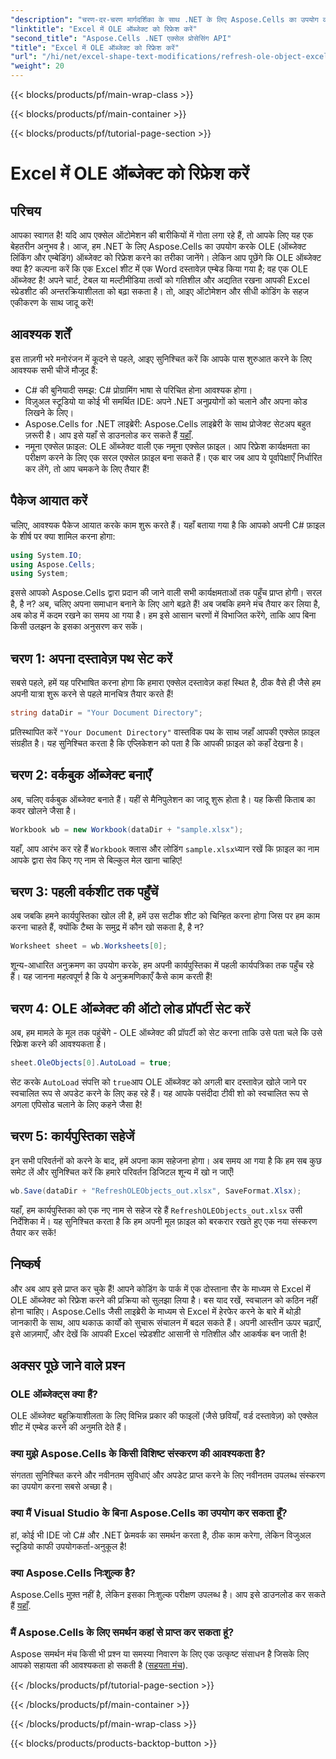 ```yaml
---
"description": "चरण-दर-चरण मार्गदर्शिका के साथ .NET के लिए Aspose.Cells का उपयोग करके Excel में OLE ऑब्जेक्ट्स को रिफ्रेश करना सीखें, जिससे आपके Excel स्वचालन कौशल में सहजता से वृद्धि होगी।"
"linktitle": "Excel में OLE ऑब्जेक्ट को रिफ्रेश करें"
"second_title": "Aspose.Cells .NET एक्सेल प्रोसेसिंग API"
"title": "Excel में OLE ऑब्जेक्ट को रिफ्रेश करें"
"url": "/hi/net/excel-shape-text-modifications/refresh-ole-object-excel/"
"weight": 20
---
```


{{< blocks/products/pf/main-wrap-class >}}

{{< blocks/products/pf/main-container >}}

{{< blocks/products/pf/tutorial-page-section >}}

# Excel में OLE ऑब्जेक्ट को रिफ्रेश करें

## परिचय
आपका स्वागत है! यदि आप एक्सेल ऑटोमेशन की बारीकियों में गोता लगा रहे हैं, तो आपके लिए यह एक बेहतरीन अनुभव है। आज, हम .NET के लिए Aspose.Cells का उपयोग करके OLE (ऑब्जेक्ट लिंकिंग और एम्बेडिंग) ऑब्जेक्ट को रिफ्रेश करने का तरीका जानेंगे। लेकिन आप पूछेंगे कि OLE ऑब्जेक्ट क्या है? कल्पना करें कि एक Excel शीट में एक Word दस्तावेज़ एम्बेड किया गया है; वह एक OLE ऑब्जेक्ट है! अपने चार्ट, टेबल या मल्टीमीडिया तत्वों को गतिशील और अद्यतित रखना आपकी Excel स्प्रेडशीट की अन्तरक्रियाशीलता को बढ़ा सकता है। तो, आइए ऑटोमेशन और सीधी कोडिंग के सहज एकीकरण के साथ जादू करें!
## आवश्यक शर्तें
इस ताज़गी भरे मनोरंजन में कूदने से पहले, आइए सुनिश्चित करें कि आपके पास शुरुआत करने के लिए आवश्यक सभी चीजें मौजूद हैं:
- C# की बुनियादी समझ: C# प्रोग्रामिंग भाषा से परिचित होना आवश्यक होगा।
- विज़ुअल स्टूडियो या कोई भी समर्थित IDE: अपने .NET अनुप्रयोगों को चलाने और अपना कोड लिखने के लिए।
- Aspose.Cells for .NET लाइब्रेरी: Aspose.Cells लाइब्रेरी के साथ प्रोजेक्ट सेटअप बहुत ज़रूरी है। आप इसे यहाँ से डाउनलोड कर सकते हैं [यहाँ](https://releases.aspose.com/cells/net/).
- नमूना एक्सेल फ़ाइल: OLE ऑब्जेक्ट वाली एक नमूना एक्सेल फ़ाइल। आप रिफ्रेश कार्यक्षमता का परीक्षण करने के लिए एक सरल एक्सेल फ़ाइल बना सकते हैं।
एक बार जब आप ये पूर्वापेक्षाएँ निर्धारित कर लेंगे, तो आप चमकने के लिए तैयार हैं!
## पैकेज आयात करें
चलिए, आवश्यक पैकेज आयात करके काम शुरू करते हैं। यहाँ बताया गया है कि आपको अपनी C# फ़ाइल के शीर्ष पर क्या शामिल करना होगा:
```csharp
using System.IO;
using Aspose.Cells;
using System;
```
इससे आपको Aspose.Cells द्वारा प्रदान की जाने वाली सभी कार्यक्षमताओं तक पहुँच प्राप्त होगी। सरल है, है न? अब, चलिए अपना समाधान बनाने के लिए आगे बढ़ते हैं!
अब जबकि हमने मंच तैयार कर लिया है, अब कोड में कदम रखने का समय आ गया है। हम इसे आसान चरणों में विभाजित करेंगे, ताकि आप बिना किसी उलझन के इसका अनुसरण कर सकें।
## चरण 1: अपना दस्तावेज़ पथ सेट करें
सबसे पहले, हमें यह परिभाषित करना होगा कि हमारा एक्सेल दस्तावेज़ कहां स्थित है, ठीक वैसे ही जैसे हम अपनी यात्रा शुरू करने से पहले मानचित्र तैयार करते हैं!
```csharp
string dataDir = "Your Document Directory"; 
```
प्रतिस्थापित करें `"Your Document Directory"` वास्तविक पथ के साथ जहाँ आपकी एक्सेल फ़ाइल संग्रहीत है। यह सुनिश्चित करता है कि एप्लिकेशन को पता है कि आपकी फ़ाइल को कहाँ देखना है।
## चरण 2: वर्कबुक ऑब्जेक्ट बनाएँ
अब, चलिए वर्कबुक ऑब्जेक्ट बनाते हैं। यहीं से मैनिपुलेशन का जादू शुरू होता है। यह किसी किताब का कवर खोलने जैसा है।
```csharp
Workbook wb = new Workbook(dataDir + "sample.xlsx");
```
यहाँ, आप आरंभ कर रहे हैं `Workbook` क्लास और लोडिंग `sample.xlsx`ध्यान रखें कि फ़ाइल का नाम आपके द्वारा सेव किए गए नाम से बिल्कुल मेल खाना चाहिए!
## चरण 3: पहली वर्कशीट तक पहुँचें
अब जबकि हमने कार्यपुस्तिका खोल ली है, हमें उस सटीक शीट को चिन्हित करना होगा जिस पर हम काम करना चाहते हैं, क्योंकि टैब्स के समुद्र में कौन खो सकता है, है न?
```csharp
Worksheet sheet = wb.Worksheets[0];
```
शून्य-आधारित अनुक्रमण का उपयोग करके, हम अपनी कार्यपुस्तिका में पहली कार्यपत्रिका तक पहुँच रहे हैं। यह जानना महत्वपूर्ण है कि ये अनुक्रमणिकाएँ कैसे काम करती हैं!
## चरण 4: OLE ऑब्जेक्ट की ऑटो लोड प्रॉपर्टी सेट करें
अब, हम मामले के मूल तक पहुंचेंगे - OLE ऑब्जेक्ट की प्रॉपर्टी को सेट करना ताकि उसे पता चले कि उसे रिफ्रेश करने की आवश्यकता है।
```csharp
sheet.OleObjects[0].AutoLoad = true;
```
सेट करके `AutoLoad` संपत्ति को `true`आप OLE ऑब्जेक्ट को अगली बार दस्तावेज़ खोले जाने पर स्वचालित रूप से अपडेट करने के लिए कह रहे हैं। यह आपके पसंदीदा टीवी शो को स्वचालित रूप से अगला एपिसोड चलाने के लिए कहने जैसा है!
## चरण 5: कार्यपुस्तिका सहेजें
इन सभी परिवर्तनों को करने के बाद, हमें अपना काम सहेजना होगा। अब समय आ गया है कि हम सब कुछ समेट लें और सुनिश्चित करें कि हमारे परिवर्तन डिजिटल शून्य में खो न जाएँ!
```csharp
wb.Save(dataDir + "RefreshOLEObjects_out.xlsx", SaveFormat.Xlsx);
```
यहाँ, हम कार्यपुस्तिका को एक नए नाम से सहेज रहे हैं `RefreshOLEObjects_out.xlsx` उसी निर्देशिका में। यह सुनिश्चित करता है कि हम अपनी मूल फ़ाइल को बरकरार रखते हुए एक नया संस्करण तैयार कर सकें!
## निष्कर्ष
और अब आप इसे प्राप्त कर चुके हैं! आपने कोडिंग के पार्क में एक दोस्ताना सैर के माध्यम से Excel में OLE ऑब्जेक्ट को रिफ्रेश करने की प्रक्रिया को सुलझा लिया है। बस याद रखें, स्वचालन को कठिन नहीं होना चाहिए। Aspose.Cells जैसी लाइब्रेरी के माध्यम से Excel में हेरफेर करने के बारे में थोड़ी जानकारी के साथ, आप थकाऊ कार्यों को सुचारू संचालन में बदल सकते हैं। अपनी आस्तीन ऊपर चढ़ाएँ, इसे आज़माएँ, और देखें कि आपकी Excel स्प्रेडशीट आसानी से गतिशील और आकर्षक बन जाती है!
## अक्सर पूछे जाने वाले प्रश्न
### OLE ऑब्जेक्ट्स क्या हैं?
OLE ऑब्जेक्ट बहुक्रियाशीलता के लिए विभिन्न प्रकार की फाइलों (जैसे छवियाँ, वर्ड दस्तावेज़) को एक्सेल शीट में एम्बेड करने की अनुमति देते हैं।
### क्या मुझे Aspose.Cells के किसी विशिष्ट संस्करण की आवश्यकता है?
संगतता सुनिश्चित करने और नवीनतम सुविधाएं और अपडेट प्राप्त करने के लिए नवीनतम उपलब्ध संस्करण का उपयोग करना सबसे अच्छा है।
### क्या मैं Visual Studio के बिना Aspose.Cells का उपयोग कर सकता हूँ?
हां, कोई भी IDE जो C# और .NET फ्रेमवर्क का समर्थन करता है, ठीक काम करेगा, लेकिन विजुअल स्टूडियो काफी उपयोगकर्ता-अनुकूल है!
### क्या Aspose.Cells निःशुल्क है?
Aspose.Cells मुफ़्त नहीं है, लेकिन इसका निःशुल्क परीक्षण उपलब्ध है। आप इसे डाउनलोड कर सकते हैं [यहाँ](https://releases.aspose.com/).
### मैं Aspose.Cells के लिए समर्थन कहां से प्राप्त कर सकता हूं?
Aspose समर्थन मंच किसी भी प्रश्न या समस्या निवारण के लिए एक उत्कृष्ट संसाधन है जिसके लिए आपको सहायता की आवश्यकता हो सकती है ([सहयता मंच](https://forum.aspose.com/c/cells/9)).

{{< /blocks/products/pf/tutorial-page-section >}}

{{< /blocks/products/pf/main-container >}}

{{< /blocks/products/pf/main-wrap-class >}}

{{< blocks/products/products-backtop-button >}}